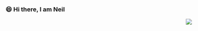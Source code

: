 ### 😄 Hi there, I am Neil


<img align="right" src="https://github-readme-stats.vercel.app/api?username=HelloJunWei&show_icons=true&icon_color=CC3366&text_color=24292e&bg_color=ffffff&hide_title=true" />

<!--
**HelloJunWei/HelloJunWei** is a ✨ _special_ ✨ repository because its `README.md` (this file) appears on your GitHub profile.

Here are some ideas to get you started:

- 🔭 I’m currently working on ...
- 🌱 I’m currently learning ...
- 👯 I’m looking to collaborate on ...
- 🤔 I’m looking for help with ...
- 💬 Ask me about ...
- 📫 How to reach me: ...
- 😄 Pronouns: ...
- ⚡ Fun fact: ...
-->
